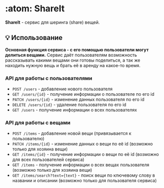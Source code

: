 # :atom: ShareIt
**ShareIt** - сервис для шеринга (share) вещей.
## :bulb: Использование
**Основная функция сервиса - с его помощью пользователи могут делиться вещами.** Сервис даёт пользователям возможность
рассказывать какими вещами они готовы поделиться, а так же находить нужную вещь и брать её в аренду на какое-то время.
### API для работы с пользователями
- ```POST /users``` - добавление нового пользователя
- ```GET /users/{id}``` - получение информации о пользователе по его id
- ```PATCH /users/{id}``` - изменение данных пользователя по его id
- ```DELETE /users/{id}``` - удаление пользователя по его id
- ```GET /users``` - получение информации о всех пользователях
### API для работы с вещами
- ```POST /items``` - добавление новой вещи (привязывается к пользователю)
- ```PATCH /items/{id}``` - изменение данных о вещи по её id (возможно только для хозяина вещи)
- ```GET /items/{id}``` - получение информации о вещи по её id (возможно для всех пользователей сервиса)
- ```GET /items``` - получение информации о всех вещах пользователя (возможно только для хозяина вещи)
- ```GET /items/search?text={text}``` - поиск вещи по ключевому слову в названии и описании (возможно только для 
пользователя сервиса)